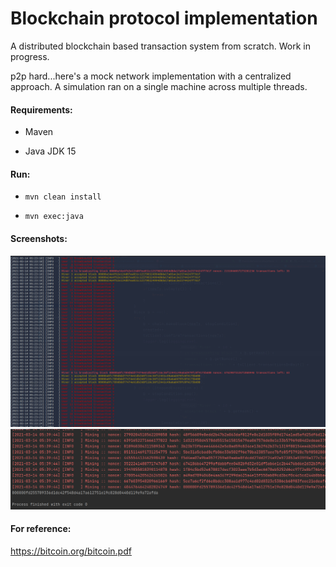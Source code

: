 # Blockchain protocol implementation

A distributed blockchain based transaction system from scratch. Work in progress.

p2p hard...here's a mock network implementation with a centralized approach. A simulation ran on a single machine across multiple threads.

#### Requirements:

  * Maven
  
  * Java JDK 15

#### Run:

* `mvn clean install`

* `mvn exec:java`

#### Screenshots:

<img src="img/mocknet_ss.png" width="700px">
<img src="img/mining_ss.png" width="700px">

#### For reference:
https://bitcoin.org/bitcoin.pdf
